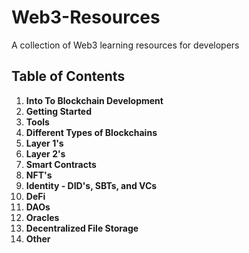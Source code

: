 # Web3-Resources

A collection of Web3 learning resources for developers

## Table of Contents

1. **Into To Blockchain Development**
1. **Getting Started**
1. **Tools**
1. **Different Types of Blockchains**
1. **Layer 1's**
1. **Layer 2's**
1. **Smart Contracts**
1. **NFT's**
1. **Identity - DID's, SBTs, and VCs**
1. **DeFi**
1. **DAOs**
1. **Oracles**
1. **Decentralized File Storage**
1. **Other**
